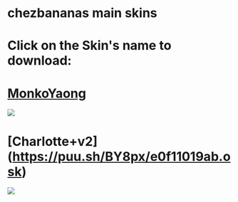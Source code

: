 # chezbananas main skins

# Click on the Skin's name to download:

# [MonkoYaong](http://www.mediafire.com/file/owkpu3vsnl9zm4h/MonkoYaong.osk/file)
![](https://i.imgur.com/PR7UjdC.jpg)

# [Charlotte+v2] (https://puu.sh/BY8px/e0f11019ab.osk)
![](https://i.imgur.com/FShrCmr.jpg)
